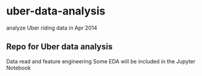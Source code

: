 # uber-data-analysis
analyze Uber riding data in Apr 2014

## Repo for Uber data analysis
Data read and feature engineering
Some EDA will be included in the Jupyter Notebook
